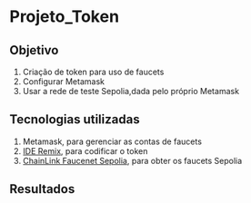 # Projeto_Token

## Objetivo
1. Criação de token para uso de  faucets
2. Configurar Metamask
3. Usar a rede de teste Sepolia,dada pelo próprio Metamask
	
## Tecnologias utilizadas
1. Metamask, para gerenciar as contas de faucets
2. [IDE Remix](https://remix.ethereum.org/), para codificar o token
3. [ChainLink Faucenet Sepolia](https://faucets.chain.link/sepolia/),  para obter os faucets Sepolia

## Resultados
